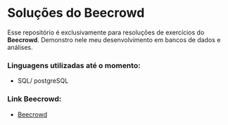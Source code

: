 # Soluções do Beecrowd
Esse repositório é exclusivamente para resoluções de exercícios do **Beecrowd**.
Demonstro nele meu desenvolvimento em bancos de dados e análises.


### Linguagens utilizadas até o momento:
- SQL/ postgreSQL

  
### Link Beecrowd:
  
- <a href="http://www.beecrowd.com.br/">Beecrowd</a>
